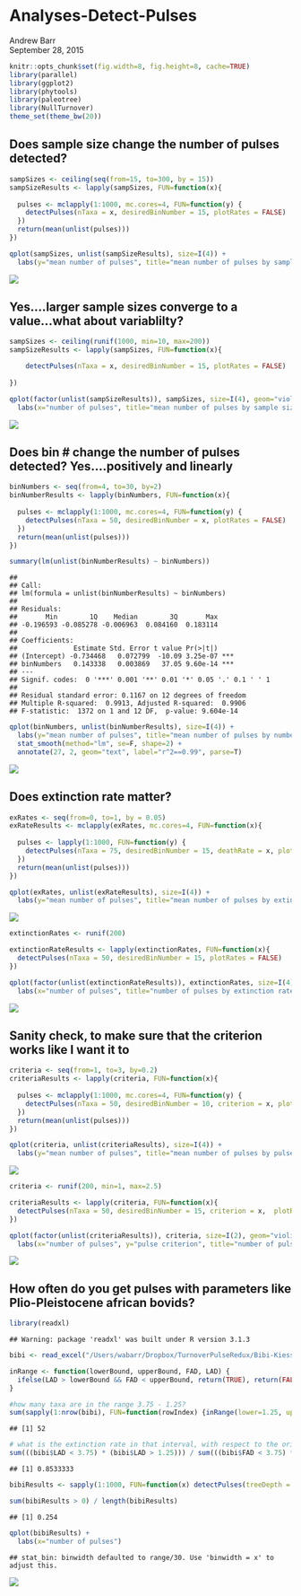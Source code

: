 # Analyses-Detect-Pulses
Andrew Barr  
September 28, 2015  


```r
knitr::opts_chunk$set(fig.width=8, fig.height=8, cache=TRUE)
library(parallel)
library(ggplot2)
library(phytools)
library(paleotree)
library(NullTurnover)
theme_set(theme_bw(20))
```


## Does sample size change the number of pulses detected? 


```r
sampSizes <- ceiling(seq(from=15, to=300, by = 15))
sampSizeResults <- lapply(sampSizes, FUN=function(x){
  
  pulses <- mclapply(1:1000, mc.cores=4, FUN=function(y) {
    detectPulses(nTaxa = x, desiredBinNumber = 15, plotRates = FALSE)
  })
  return(mean(unlist(pulses)))
})
```


```r
qplot(sampSizes, unlist(sampSizeResults), size=I(4)) +   
  labs(y="mean number of pulses", title="mean number of pulses by sample size", x="sample size")
```

![](analysis-detect-pulses_files/figure-html/unnamed-chunk-3-1.png) 

## Yes....larger sample sizes converge to a value...what about variablilty?


```r
sampSizes <- ceiling(runif(1000, min=10, max=200))
sampSizeResults <- lapply(sampSizes, FUN=function(x){

    detectPulses(nTaxa = x, desiredBinNumber = 15, plotRates = FALSE)
 
})
```


```r
qplot(factor(unlist(sampSizeResults)), sampSizes, size=I(4), geom="violin") +  
  labs(x="number of pulses", title="mean number of pulses by sample size", x="sample size")
```

![](analysis-detect-pulses_files/figure-html/unnamed-chunk-5-1.png) 

## Does bin # change the number of pulses detected? Yes....positively and linearly


```r
binNumbers <- seq(from=4, to=30, by=2)
binNumberResults <- lapply(binNumbers, FUN=function(x){
  
  pulses <- mclapply(1:1000, mc.cores=4, FUN=function(y) {
    detectPulses(nTaxa = 50, desiredBinNumber = x, plotRates = FALSE)
  })
  return(mean(unlist(pulses)))
})
```


```r
summary(lm(unlist(binNumberResults) ~ binNumbers))
```

```
## 
## Call:
## lm(formula = unlist(binNumberResults) ~ binNumbers)
## 
## Residuals:
##       Min        1Q    Median        3Q       Max 
## -0.196593 -0.085278 -0.006963  0.084160  0.183114 
## 
## Coefficients:
##              Estimate Std. Error t value Pr(>|t|)    
## (Intercept) -0.734468   0.072799  -10.09 3.25e-07 ***
## binNumbers   0.143338   0.003869   37.05 9.60e-14 ***
## ---
## Signif. codes:  0 '***' 0.001 '**' 0.01 '*' 0.05 '.' 0.1 ' ' 1
## 
## Residual standard error: 0.1167 on 12 degrees of freedom
## Multiple R-squared:  0.9913,	Adjusted R-squared:  0.9906 
## F-statistic:  1372 on 1 and 12 DF,  p-value: 9.604e-14
```


```r
qplot(binNumbers, unlist(binNumberResults), size=I(4)) +   
  labs(y="mean number of pulses", title="mean number of pulses by number of bins", x="number of bins") + 
  stat_smooth(method="lm", se=F, shape=2) + 
  annotate(27, 2, geom="text", label="r^2==0.99", parse=T)
```

![](analysis-detect-pulses_files/figure-html/unnamed-chunk-8-1.png) 

## Does extinction rate matter?



```r
exRates <- seq(from=0, to=1, by = 0.05)
exRateResults <- mclapply(exRates, mc.cores=4, FUN=function(x){
  
  pulses <- lapply(1:1000, FUN=function(y) {
    detectPulses(nTaxa = 75, desiredBinNumber = 15, deathRate = x, plotRates = FALSE)
  })
  return(mean(unlist(pulses)))
})
```


```r
qplot(exRates, unlist(exRateResults), size=I(4)) +    
  labs(y="mean number of pulses", title="mean number of pulses by extinction rate", x="extinction rate" )
```

![](analysis-detect-pulses_files/figure-html/unnamed-chunk-10-1.png) 


```r
extinctionRates <- runif(200)

extinctionRateResults <- lapply(extinctionRates, FUN=function(x){
  detectPulses(nTaxa = 50, desiredBinNumber = 15, plotRates = FALSE)
})
```


```r
qplot(factor(unlist(extinctionRateResults)), extinctionRates, size=I(4), geom="violin") +   
  labs(x="number of pulses", title="number of pulses by extinction rate", y="number of pulses")
```

![](analysis-detect-pulses_files/figure-html/unnamed-chunk-12-1.png) 

## Sanity check, to make sure that the criterion works like I want it to


```r
criteria <- seq(from=1, to=3, by=0.2)
criteriaResults <- lapply(criteria, FUN=function(x){
  
  pulses <- mclapply(1:1000, mc.cores=4, FUN=function(y) {
    detectPulses(nTaxa = 50, desiredBinNumber = 10, criterion = x, plotRates = FALSE)
  })
  return(mean(unlist(pulses)))
})
```


```r
qplot(criteria, unlist(criteriaResults), size=I(4)) +    
  labs(y="mean number of pulses", title="mean number of pulses by pulse criterion", x="pulse criterion")
```

![](analysis-detect-pulses_files/figure-html/unnamed-chunk-14-1.png) 


```r
criteria <- runif(200, min=1, max=2.5)

criteriaResults <- lapply(criteria, FUN=function(x){
  detectPulses(nTaxa = 50, desiredBinNumber = 15, criterion = x,  plotRates = FALSE)
})
```


```r
qplot(factor(unlist(criteriaResults)), criteria, size=I(2), geom="violin") +   
  labs(x="number of pulses", y="pulse criterion", title="number of pulses by criterion")
```

![](analysis-detect-pulses_files/figure-html/unnamed-chunk-16-1.png) 

## How often do you get pulses with parameters like Plio-Pleistocene african bovids?


```r
library(readxl)
```

```
## Warning: package 'readxl' was built under R version 3.1.3
```

```r
bibi <- read_excel("/Users/wabarr/Dropbox/TurnoverPulseRedux/Bibi-Kiessling-PNAS-Supp1.xlsx")

inRange <- function(lowerBound, upperBound, FAD, LAD) {
  ifelse(LAD > lowerBound && FAD < upperBound, return(TRUE), return(FALSE))
}

#how many taxa are in the range 3.75 - 1.25?
sum(sapply(1:nrow(bibi), FUN=function(rowIndex) {inRange(lower=1.25, upper=3.75, FAD=bibi[rowIndex,"FAD"], LAD=bibi[rowIndex,"LAD"])}))
```

```
## [1] 52
```

```r
# what is the extinction rate in that interval, with respect to the originiation rate?
sum(((bibi$LAD < 3.75) * (bibi$LAD > 1.25))) / sum(((bibi$FAD < 3.75) * (bibi$FAD > 1.25)))
```

```
## [1] 0.8533333
```

```r
bibiResults <- sapply(1:1000, FUN=function(x) detectPulses(treeDepth = 2.5, criterion = 1.5, nTaxa=52, desiredBinNumber = 10, deathRate =  0.8533333))
```


```r
sum(bibiResults > 0) / length(bibiResults)
```

```
## [1] 0.254
```

```r
qplot(bibiResults) +  
  labs(x="number of pulses")
```

```
## stat_bin: binwidth defaulted to range/30. Use 'binwidth = x' to adjust this.
```

![](analysis-detect-pulses_files/figure-html/unnamed-chunk-18-1.png) 
